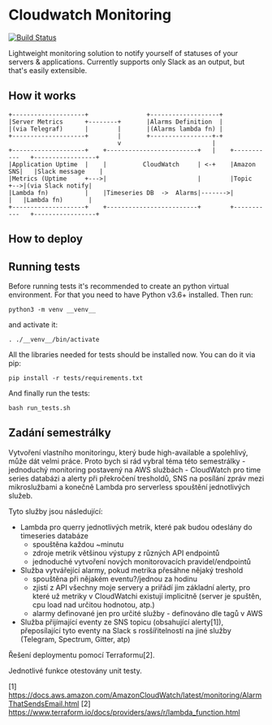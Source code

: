# Cloudwatch Monitoring
[![Build Status](https://travis-ci.com/j-sokol/CloudwatchMonitoring.svg?branch=master)](https://travis-ci.com/j-sokol/CloudwatchMonitoring)

Lightweight monitoring solution to notify yourself of statuses of your servers & applications. Currently supports only Slack as an output, but that's easily extensible.


## How it works

```
+--------------------+                +-------------------+
|Server Metrics      +--------+       |Alarms Definition  |
|(via Telegraf)      |        |       |(Alarms lambda fn) |
+--------------------+        |       +-----------------+-+
                              v                         |
+--------------------+    +-------------------------+   |    +-----------   +-----------------+
|Application Uptime  |    |          CloudWatch     | <-+    |Amazon SNS|   |Slack message    |
|Metrics (Uptime     +--->|                         |        |Topic     +-->|(via Slack notify|
|Lambda fn)          |    |Timeseries DB  ->  Alarms|------->|          |   |Lambda fn)       |
+--------------------+    +-------------------------+        +-----------   +-----------------+
```
## How to deploy

## Running tests
Before running tests it's recommended to create an python virtual environment. For that you need to have Python v3.6+ installed. Then run:
```
python3 -m venv __venv__
```
and activate it:
```
. ./__venv__/bin/activate
```
All the libraries needed for tests should be installed now. You can do it via pip:
```
pip install -r tests/requirements.txt
```
And finally run the tests:
```
bash run_tests.sh
```
## Zadání semestrálky

Vytvoření vlastního monitoringu, který bude high-available a spolehlivý, může dát velmi práce. Proto bych si rád vybral téma této semestrálky - jednoduchý monitoring postavený na AWS službách - CloudWatch pro time series databázi a alerty při překročení tresholdů, SNS na posílání zpráv mezi mikroslužbami a konečně Lambda pro serverless spouštění jednotlivých služeb.

Tyto služby jsou následující:
- Lambda pro querry jednotlivých metrik, které pak budou odeslány do timeseries databáze
  - spouštěna každou ~minutu
  - zdroje metrik většinou výstupy z různých API endpointů
  - jednoduché vytvoření nových monitorovacích pravidel/endpointů
- Služba vytvářející alarmy, pokud metrika přesáhne nějaký treshold
  - spouštěna při nějakém eventu?/jednou za hodinu
  - zjistí z API všechny moje servery a priřádí jim základní alerty, pro které už metriky v CloudWatchi existují implicitně (server je spuštěn, cpu load nad určitou hodnotou, atp.)
  - alarmy definované jen pro určité služby - definováno dle tagů v AWS
- Služba přijímající eventy ze SNS topicu (obsahující alerty[1]), přeposílající tyto eventy na Slack
s rosšířitelností na jiné služby (Telegram, Spectrum, Gitter, atp)


Řešení deploymentu pomocí Terraformu[2].

Jednotlivé funkce otestovány unit testy.





[1] https://docs.aws.amazon.com/AmazonCloudWatch/latest/monitoring/AlarmThatSendsEmail.html
[2] https://www.terraform.io/docs/providers/aws/r/lambda_function.html
